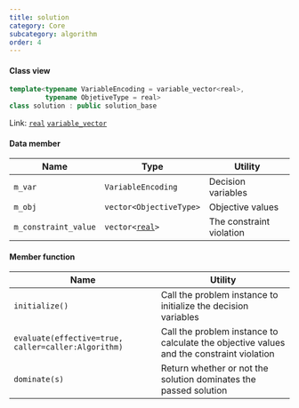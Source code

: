 ```yaml
---
title: solution
category: Core
subcategory: algorithm
order: 4
---
```


#### Class view

```c++
template<typename VariableEncoding = variable_vector<real>, 
         typename ObjetiveType = real>
class solution : public solution_base
```
Link: [`real`](../../definition#aliases) [`variable_vector`](../encoding#variable-vector)

#### Data member

|Name|Type|Utility|
|-|-|-|
|`m_var`|`VariableEncoding`|Decision variables|
|`m_obj`|`vector<ObjectiveType>`|Objective values|
|`m_constraint_value`|`vector<`[`real`](../../definition)`>`|The constraint violation|

#### Member function

|Name|Utility|
|-|-|
|`initialize()`|Call the problem instance to initialize the decision variables|
|`evaluate(effective=true, caller=caller:Algorithm)`|Call the problem instance to calculate the objective values and the constraint violation|
|`dominate(s)`|Return whether or not the solution dominates the passed solution|